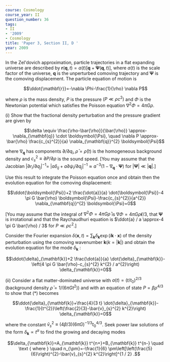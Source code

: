 ```yaml
---
course: Cosmology
course_year: II
question_number: 36
tags:
- II
- '2009'
- Cosmology
title: 'Paper 3, Section II, D '
year: 2009
---
```




In the Zel'dovich approximation, particle trajectories in a flat expanding universe are described by $\mathbf{r}(\mathbf{q}, t)=a(t)[\mathbf{q}+\mathbf{\Psi}(\mathbf{q}, t)]$, where $a(t)$ is the scale factor of the universe, $\mathbf{q}$ is the unperturbed comoving trajectory and $\boldsymbol{\Psi}$ is the comoving displacement. The particle equation of motion is

$$\ddot{\mathbf{r}}=-\nabla \Phi-\frac{1}{\rho} \nabla P$$

where $\rho$ is the mass density, $P$ is the pressure $\left(P \ll \rho c^{2}\right)$ and $\Phi$ is the Newtonian potential which satisfies the Poisson equation $\nabla^{2} \Phi=4 \pi G \rho$.

(i) Show that the fractional density perturbation and the pressure gradient are given by

$$\delta \equiv \frac{\rho-\bar{\rho}}{\bar{\rho}} \approx-\nabla_{\mathbf{q}} \cdot \boldsymbol{\Psi}, \quad \nabla P \approx-\bar{\rho} \frac{c_{s}^{2}}{a} \nabla_{\mathbf{q}}^{2} \boldsymbol{\Psi}$$

where $\nabla_{\mathbf{q}}$ has components $\partial / \partial q_{i}, \bar{\rho}=\bar{\rho}(t)$ is the homogeneous background density and $c_{s}^{2} \equiv \partial P / \partial \rho$ is the sound speed. [You may assume that the Jacobian $\left|\partial r_{i} / \partial q_{j}\right|^{-1}=$ $\left|a \delta_{i j}+a \partial \psi_{i} / \partial q_{j}\right|^{-1} \approx a^{-3}\left(1-\nabla_{\mathbf{q}} \cdot \boldsymbol{\Psi}\right)$ for $\left.|\boldsymbol{\Psi}| \ll|\mathbf{q}| .\right]$

Use this result to integrate the Poisson equation once and obtain then the evolution equation for the comoving displacement:

$$\ddot{\boldsymbol{\Psi}}+2 \frac{\dot{a}}{a} \dot{\boldsymbol{\Psi}}-4 \pi G \bar{\rho} \boldsymbol{\Psi}-\frac{c_{s}^{2}}{a^{2}} \nabla_{\mathbf{q}}^{2} \boldsymbol{\Psi}=0$$

[You may assume that the integral of $\nabla^{2} \Phi=4 \pi G \bar{\rho}$ is $\nabla \Phi=4 \pi G \bar{\rho} \mathbf{r} / 3$, that $\boldsymbol{\Psi}$ is irrotational and that the Raychaudhuri equation is $\ddot{a} / a \approx-4 \pi G \bar{\rho} / 3$ for $P \ll \rho c^{2}$.]

Consider the Fourier expansion $\delta(\mathbf{x}, t)=\sum_{\mathbf{k}} \delta_{\mathbf{k}} \exp (i \mathbf{k} \cdot \mathbf{x})$ of the density perturbation using the comoving wavenumber $\mathbf{k}(k=|\mathbf{k}|)$ and obtain the evolution equation for the mode $\delta_{\mathbf{k}}$ :

$$\ddot{\delta}_{\mathbf{k}}+2 \frac{\dot{a}}{a} \dot{\delta}_{\mathbf{k}}-\left(4 \pi G \bar{\rho}-c_{s}^{2} k^{2} / a^{2}\right) \delta_{\mathbf{k}}=0$$

(ii) Consider a flat matter-dominated universe with $a(t)=\left(t / t_{0}\right)^{2 / 3}$ (background density $\left.\bar{\rho}=1 /\left(6 \pi G t^{2}\right)\right)$ and with an equation of state $P=\beta \rho^{4 / 3}$ to show that $(*)$ becomes

$$\ddot{\delta}_{\mathbf{k}}+\frac{4}{3 t} \dot{\delta}_{\mathbf{k}}-\frac{1}{t^{2}}\left(\frac{2}{3}-\bar{v}_{s}^{2} k^{2}\right) \delta_{\mathbf{k}}=0$$

where the constant $\bar{v}_{s}^{2} \equiv(4 \beta / 3)(6 \pi G)^{-1 / 3} t_{0}^{4 / 3}$. Seek power law solutions of the form $\delta_{\mathbf{k}} \propto t^{\alpha}$ to find the growing and decaying modes

$$\delta_{\mathbf{k}}=A_{\mathbf{k}} t^{n+}+B_{\mathbf{k}} t^{n-} \quad \text { where } \quad n_{\pm}=-\frac{1}{6} \pm\left[\left(\frac{5}{6}\right)^{2}-\bar{v}_{s}^{2} k^{2}\right]^{1 / 2} .$$